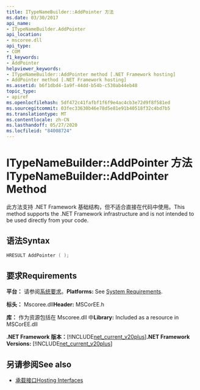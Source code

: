 ```yaml
---
title: ITypeNameBuilder::AddPointer 方法
ms.date: 03/30/2017
api_name:
- ITypeNameBuilder.AddPointer
api_location:
- mscoree.dll
api_type:
- COM
f1_keywords:
- AddPointer
helpviewer_keywords:
- ITypeNameBuilder::AddPointer method [.NET Framework hosting]
- AddPointer method [.NET Framework hosting]
ms.assetid: b6f1dbd4-1a9f-44dd-b54b-c530ab44eb48
topic_type:
- apiref
ms.openlocfilehash: 5df472c41fafbf1f6f9e4ac4cb3e72d9f8f581ed
ms.sourcegitcommit: 03fec33630b46e78d5e81e91b40518f32c4bd7b5
ms.translationtype: MT
ms.contentlocale: zh-CN
ms.lasthandoff: 05/27/2020
ms.locfileid: "84008724"
---
```

# <a name="itypenamebuilderaddpointer-method"></a><span data-ttu-id="b61eb-102">ITypeNameBuilder::AddPointer 方法</span><span class="sxs-lookup"><span data-stu-id="b61eb-102">ITypeNameBuilder::AddPointer Method</span></span>
<span data-ttu-id="b61eb-103">此方法支持 .NET Framework 基础结构，但不适合直接在代码中使用。</span><span class="sxs-lookup"><span data-stu-id="b61eb-103">This method supports the .NET Framework infrastructure and is not intended to be used directly from your code.</span></span>  
  
## <a name="syntax"></a><span data-ttu-id="b61eb-104">语法</span><span class="sxs-lookup"><span data-stu-id="b61eb-104">Syntax</span></span>  
  
```cpp  
HRESULT AddPointer ( );  
```  
  
## <a name="requirements"></a><span data-ttu-id="b61eb-105">要求</span><span class="sxs-lookup"><span data-stu-id="b61eb-105">Requirements</span></span>  
 <span data-ttu-id="b61eb-106">**平台：** 请参阅[系统要求](../../get-started/system-requirements.md)。</span><span class="sxs-lookup"><span data-stu-id="b61eb-106">**Platforms:** See [System Requirements](../../get-started/system-requirements.md).</span></span>  
  
 <span data-ttu-id="b61eb-107">**标头：** Mscoree.dll</span><span class="sxs-lookup"><span data-stu-id="b61eb-107">**Header:** MSCorEE.h</span></span>  
  
 <span data-ttu-id="b61eb-108">**库：** 作为资源包括在 Mscoree.dll 中</span><span class="sxs-lookup"><span data-stu-id="b61eb-108">**Library:** Included as a resource in MSCorEE.dll</span></span>  
  
 <span data-ttu-id="b61eb-109">**.NET Framework 版本：**[!INCLUDE[net_current_v20plus](../../../../includes/net-current-v20plus-md.md)]</span><span class="sxs-lookup"><span data-stu-id="b61eb-109">**.NET Framework Versions:** [!INCLUDE[net_current_v20plus](../../../../includes/net-current-v20plus-md.md)]</span></span>  
  
## <a name="see-also"></a><span data-ttu-id="b61eb-110">另请参阅</span><span class="sxs-lookup"><span data-stu-id="b61eb-110">See also</span></span>

- [<span data-ttu-id="b61eb-111">承载接口</span><span class="sxs-lookup"><span data-stu-id="b61eb-111">Hosting Interfaces</span></span>](hosting-interfaces.md)
